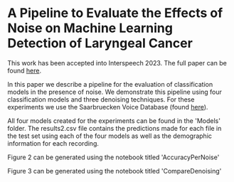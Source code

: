 # A Pipeline to Evaluate the Effects of Noise on Machine Learning Detection of Laryngeal Cancer

This work has been accepted into Interspeech 2023. The full paper can be found [here](https://www.isca-speech.org/archive/interspeech_2023/paterson23_interspeech.html).

In this paper we describe a pipeline for the evaluation of classification models in the presence of noise. We demonstrate this pipeline using four classification models and three denoising techniques. For these experiments we use the Saarbruecken Voice Database (found [here](https://stimmdatenbank.coli.uni-saarland.de/help_en.php4#menu)). 

All four models created for the experiments can be found in the 'Models' folder. The results2.csv file contains the predictions made for each file in the test set using each of the four models as well as the demographic information for each recording. 

Figure 2 can be generated using the notebook titled 'AccuracyPerNoise'

Figure 3 can be generated using the notebook titled 'CompareDenoising'
 
